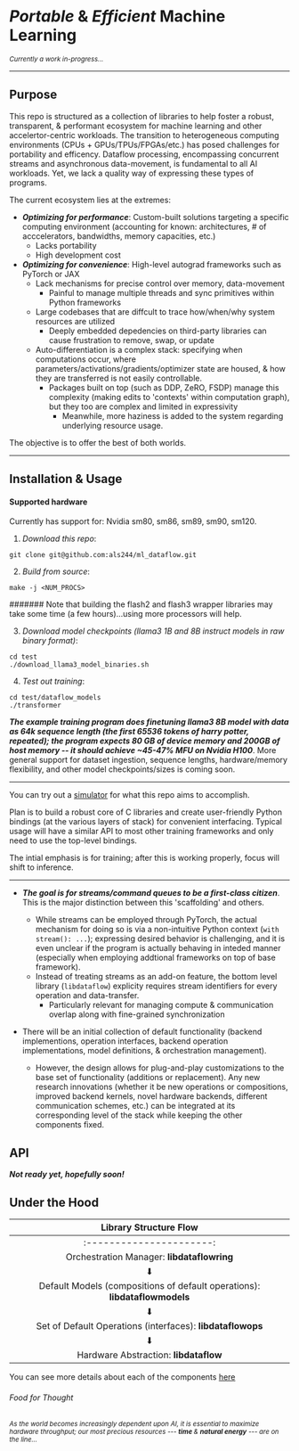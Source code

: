 # *Portable* & *Efficient* Machine Learning

<sup><em>Currently a work in-progress... </em></sup>

-----

## Purpose

This repo is structured as a collection of libraries to help foster a robust, transparent, & performant ecosystem for machine learning and other accelertor-centric workloads. The transition to heterogeneous computing environments (CPUs + GPUs/TPUs/FPGAs/etc.) has posed challenges for portability and efficency. Dataflow processing, encompassing concurrent streams and asynchronous data-movement, is fundamental to all AI workloads. Yet, we lack a quality way of expressing these types of programs. 

The current ecosystem lies at the extremes:
- ***Optimizing for performance***: Custom-built solutions targeting a specific computing environment (accounting for known: architectures, # of acccelerators, bandwidths, memory capacities, etc.)
    - Lacks portability
    - High development cost
- ***Optimizing for convenience***: High-level autograd frameworks such as PyTorch or JAX
    - Lack mechanisms for precise control over memory, data-movement
        - Painful to manage multiple threads and sync primitives within Python frameworks
    - Large codebases that are diffcult to trace how/when/why system resources are utilized
        - Deeply embedded depedencies on third-party libraries can cause frustration to remove, swap, or update
    - Auto-differentiation is a complex stack: specifying when computations occur, where parameters/activations/gradients/optimizer state are housed, & how they are transferred is not easily controllable. 
        - Packages built on top (such as DDP, ZeRO, FSDP) manage this complexity (making edits to 'contexts' within computation graph), but they too are complex and limited in expressivity
            - Meanwhile, more haziness is added to the system regarding underlying resource usage.
    

The objective is to offer the best of both worlds. 

-----

## Installation & Usage

#### Supported hardware

Currently has support for: Nvidia sm80, sm86, sm89, sm90, sm120. 

1. *Download this repo*: 

```console
git clone git@github.com:als244/ml_dataflow.git
```

2. *Build from source*:

```console
make -j <NUM_PROCS>
```

####### Note that building the flash2 and flash3 wrapper libraries may take some time (a few hours)...using more processors will help. 

3. *Download model checkpoints (llama3 1B and 8B instruct models in raw binary format)*:

```console
cd test
./download_llama3_model_binaries.sh
```

4. *Test out training*:

```console
cd test/dataflow_models
./transformer
```

***The example training program does finetuning llama3 8B model with data as 64k sequence length (the first 65536 tokens of harry potter, repeated); the program expects 80 GB of device memory and 200GB of host memory -- it should achieve ~45-47% MFU on Nvidia H100***. More general support for dataset ingestion, sequence lengths, hardware/memory flexibility, and other model checkpoints/sizes is coming soon.

----

You can try out a [simulator](https://dataflowsim.sunshein.net) for what this repo aims to accomplish.

Plan is to build a robust core of C libraries and create user-friendly Python bindings (at the various layers of stack) for convenient interfacing. Typical usage will have a similar API to most other training frameworks and only need to use the top-level bindings. 

The intial emphasis is for training; after this is working properly, focus will shift to inference. 

----

- ***The goal is for streams/command queues to be a first-class citizen***. This is the major distinction between this 'scaffolding' and others. 
    - While streams can be employed through PyTorch, the actual mechanism for doing so is via a non-intuitive Python context (`with stream(): ...`); expressing desired behavior is challenging, and it is even unclear if the program is actually behaving in inteded manner (especially when employing addtional frameworks on top of base framework). 
    - Instead of treating streams as an add-on feature, the bottom level library (`libdataflow`) explicity requires stream identifiers for every operation and data-transfer.
        - Particularly relevant for managing compute & communication overlap along with fine-grained synchronization

- There will be an initial collection of default functionality (backend implementions, operation interfaces, backend operation implementations, model definitions, & orchestration management). 
    - However, the design allows for plug-and-play customizations to the base set of functionality (additions or replacement). Any new research innovations (whether it be new operations or compositions, improved backend kernels, novel hardware backends, different communication schemes, etc.) can be integrated at its corresponding level of the stack while keeping the other components fixed. 


## API


***Not ready yet, hopefully soon!***


## Under the Hood

| Library Structure Flow   |
| :----------------------: |
| :----------------------: |
| Orchestration Manager: **libdataflowring** |
| &#11015;                 |
| Default Models (compositions of default operations): **libdataflowmodels** |
| &#11015;                 |
| Set of Default Operations (interfaces): **libdataflowops** |
| &#11015;                 |
| Hardware Abstraction: **libdataflow** |


You can see more details about each of the components [here](docs/library_details.md)

###### Food for Thought

<sup><em> As the world becomes increasingly dependent upon AI, it is essential to maximize hardware throughput; our most precious resources --- <b> time </b> & <b>natural energy</b> --- are on the line...</em></b></sup>
